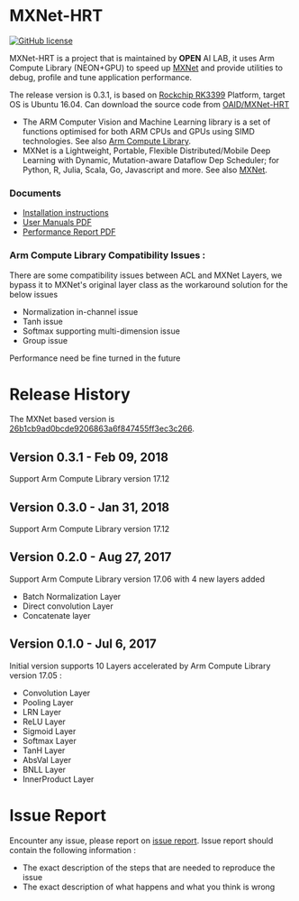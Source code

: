 # MXNet-HRT
[![GitHub license](http://dmlc.github.io/img/apache2.svg)](./LICENSE)

MXNet-HRT is a project that is maintained by **OPEN** AI LAB, it uses Arm Compute Library (NEON+GPU) to speed up [MXNet](https://mxnet.incubator.apache.org/) and provide utilities to debug, profile and tune application performance. 

The release version is 0.3.1, is based on [Rockchip RK3399](http://www.rock-chips.com/plus/3399.html) Platform, target OS is Ubuntu 16.04. Can download the source code from [OAID/MXNet-HRT](https://github.com/OAID/MXNet-HRT)

* The ARM Computer Vision and Machine Learning library is a set of functions optimised for both ARM CPUs and GPUs using SIMD technologies. See also [Arm Compute Library](https://github.com/ARM-software/ComputeLibrary).
* MXNet is a Lightweight, Portable, Flexible Distributed/Mobile Deep Learning with Dynamic, Mutation-aware Dataflow Dep Scheduler; for Python, R, Julia, Scala, Go, Javascript and more. See also [MXNet](https://github.com/apache/incubator-mxnet).

### Documents
* [Installation instructions](https://github.com/OAID/MXNet-HRT/blob/master/acl_openailab/installation.md)
* [User Manuals PDF](https://github.com/OAID/MXNet-HRT/blob/master/acl_openailab/user_manual.pdf)
* [Performance Report PDF](https://github.com/OAID/MXNet-HRT/blob/master/acl_openailab/performance_report.pdf)

### Arm Compute Library Compatibility Issues :
There are some compatibility issues between ACL and MXNet Layers, we bypass it to MXNet's original layer class as the workaround solution for the below issues

* Normalization in-channel issue
* Tanh issue
* Softmax supporting multi-dimension issue
* Group issue

Performance need be fine turned in the future

# Release History
The MXNet based version is [26b1cb9ad0bcde9206863a6f847455ff3ec3c266](https://github.com/apache/incubator-mxnet/tree/26b1cb9ad0bcde9206863a6f847455ff3ec3c266).

## Version 0.3.1 - Feb 09, 2018

Support Arm Compute Library version 17.12

## Version 0.3.0 - Jan 31, 2018

Support Arm Compute Library version 17.12

## Version 0.2.0 - Aug 27, 2017

Support Arm Compute Library version 17.06 with 4 new layers added

* Batch Normalization Layer
* Direct convolution Layer
* Concatenate layer


## Version 0.1.0 - Jul 6, 2017 
   
  Initial version supports 10 Layers accelerated by Arm Compute Library version 17.05 : 

* Convolution Layer
* Pooling Layer
* LRN Layer
* ReLU Layer
* Sigmoid Layer
* Softmax Layer
* TanH Layer
* AbsVal Layer
* BNLL Layer
* InnerProduct Layer


# Issue Report
Encounter any issue, please report on [issue report](https://github.com/OAID/MXNet-HRT/issues). Issue report should contain the following information :

*  The exact description of the steps that are needed to reproduce the issue 
* The exact description of what happens and what you think is wrong 
